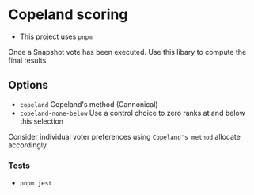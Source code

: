 # Copeland scoring

* This project uses `pnpm`

Once a Snapshot vote has been executed. Use this libary to compute the final results.

## Options

* `copeland` Copeland's method (Cannonical)
* `copeland-none-below` Use a control choice to zero ranks at and below this selection

Consider individual voter preferences using `Copeland's method` allocate accordingly.

### Tests

* `pnpm jest`
